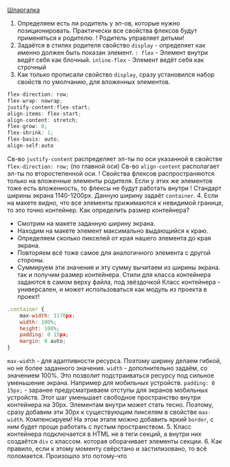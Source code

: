 [Шпаргалка](https://tpverstak.ru/flex-cheatsheet/)
1. Определяем есть ли родитель у эл-ов, которые нужно позиционировать.
    Практически все свойства флексов будут применяться к родителю.
    ! Родитель управляет детьми!
2. Задаётся в стилях родителя свойство  `display` - определяет как именно должен быть показан элемент.
   `: flex` - Элемент внутри ведёт себя как блочный.
   `inline-flex` - Элемент ведёт себя как строчный
3. Как только прописали свойство `display`, сразу установился набор свойств по умолчанию, для вложенных элементов.
```js
flex-direction: row;
flex-wrap: nowrap;
justify-content:flex-start;
align-items: flex-start;
align-content: stretch;
flex-grow: 0;
flex-shrink: 1;
flex-basis: auto;
align-self:auto
```

Св-во `justify-content` распределяет эл-ты по оси указанной в свойстве `flex-direction: row;` (по главной оси)
Св-во `align-content` располагает эл-ты по второстепенной оси.
! Свойства флексов распространяются только на вложенные элементы родителя. Если у этих же элементов тоже есть вложенность, то флексы не будут работать внутри !
Стандарт ширины экрана 1140-1200px.  Данную ширину задаёт `container`.
4. Если на макете видно, что все элементы прижимаются к невидимой границе, то это точно контейнер.
   Как определить размер контейнера?
- Смотрим на макете заданную ширину экрана. 
- Находим на макете элемент максимально выдающийся к краю.
- Определяем сколько пикселей от края нашего элемента до края экрана.
- Повторяем всё тоже самое для аналогичного элемента с другой стороны.
- Суммируем эти значения и эту сумму вычитаем из ширины экрана. так и получим размер контейнера.
Стили для класса контейнера задаются в самом верху файла, под звёздочкой
Класс контейнера  - универсален, и может использоваться как модуль из проекта в проект!
```js
.container {  
    max-width: 1170px;  
    width: 100%;  
    height: 100%;  
    padding: 0 15px;  
    margin: 0 auto;
}
```

`max-width` - для адаптивности ресурса. Поэтому ширину делаем гибкой, но не более заданного значения.
`width` - дополнительно задаём, со значением 100%. Это позволит подстраиваться ресурсу под сильное уменьшение экрана. Например для мобильных устройств.
`padding: 0 15px;` - заранее предусматриваем отступы для экранов мобильных устройств. Этот шаг уменьшает свободное пространство внутри контейнера на 30px. Элементам внутри может стать тесно. Поэтому, сразу добавим эти 30px к существующим пикселям в свойстве `max-width`. Компенсируем!
На этом этапе можно добавить яркий `border`, с ним будет проще работать с пустым пространством.
5. Класс контейнера подключается в HTML не в теги секций, а внутри них создаётся `div` с классом. которая оборачивает элементы секции.
6. Как правило, если к этому моменту свёрстано и застилизовано, то всё поломается. Произошло это потому-что 


